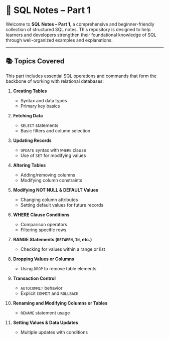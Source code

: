 # 📘 SQL Notes – Part 1

Welcome to **SQL Notes – Part 1**, a comprehensive and beginner-friendly collection of structured SQL notes. This repository is designed to help learners and developers strengthen their foundational knowledge of SQL through well-organized examples and explanations.

---

## 📚 Topics Covered

This part includes essential SQL operations and commands that form the backbone of working with relational databases:

1. **Creating Tables**
   - Syntax and data types
   - Primary key basics

2. **Fetching Data**
   - `SELECT` statements
   - Basic filters and column selection

3. **Updating Records**
   - `UPDATE` syntax with `WHERE` clause
   - Use of `SET` for modifying values

4. **Altering Tables**
   - Adding/removing columns
   - Modifying column constraints

5. **Modifying NOT NULL & DEFAULT Values**
   - Changing column attributes
   - Setting default values for future records

6. **WHERE Clause Conditions**
   - Comparison operators
   - Filtering specific rows

7. **RANGE Statements (`BETWEEN`, `IN`, etc.)**
   - Checking for values within a range or list

8. **Dropping Values or Columns**
   - Using `DROP` to remove table elements

9. **Transaction Control**
   - `AUTOCOMMIT` behavior
   - Explicit `COMMIT` and `ROLLBACK`

10. **Renaming and Modifying Columns or Tables**
    - `RENAME` statement usage

11. **Setting Values & Data Updates**
    - Multiple updates with conditions
